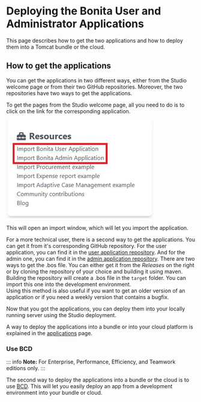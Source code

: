 # Deploying the Bonita User and Administrator Applications

This page describes how to get the two applications and how to deploy them into a Tomcat bundle or the cloud.

## How to get the applications 

You can get the applications in two different ways, either from the Studio welcome page or from their two GitHub repositories.
Moreover, the two repositories have two ways to get the applications.

To get the pages from the Studio welcome page, all you need to do is to click on the link for the corresponding application.

![Get application from Studio](images/application-deploy/studio-get-application.JPG)

This will open an import window, which will let you import the application.

For a more technical user, there is a second way to get the applications. You can get it from it's corresponding GitHub repository. 
For the user application, you can find it in the [user application repository](https://github.com/bonitasoft/bonita-user-application/).
And for the admin one, you can find it in the [admin application repository](https://github.com/bonitasoft/bonita-admin-application/).
There are two ways to get the .bos file. You can either get it from the *Releases* on the right or by cloning the repository of your choice and building it using maven.
Building the repository will create a .bos file in the ```target``` folder. You can import this one into the development environment.
<br>Using this method is also useful if you want to get an older version of an application or if you need a weekly version that contains a bugfix.

Now that you got the applications, you can deploy them into your locally running server using the Studio deployment.

A way to deploy the applications into a bundle or into your cloud platform is explained in the [applications](applications.md) page.

### Use BCD

::: info
**Note:** For Enterprise, Performance, Efficiency, and Teamwork editions only.
:::

The second way to deploy the applications into a bundle or the cloud is to use [BCD](https://documentation.bonitasoft.com/bcd//_manage_living_application). 
This will let you easily deploy an app from a development environment into your bundle or cloud.
